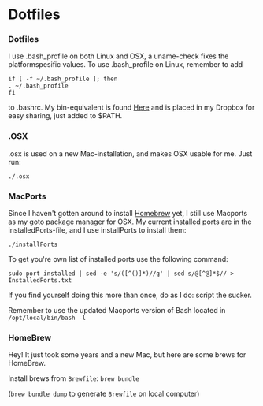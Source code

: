 Dotfiles
========
### Dotfiles
I use .bash_profile on both Linux and OSX, a uname-check fixes the platformspesific values.
To use .bash_profile on Linux, remember to add

    if [ -f ~/.bash_profile ]; then
    . ~/.bash_profile
    fi
to .bashrc.
My bin-equivalent is found [Here](https://github.com/andmos/Scripts) and is placed in my Dropbox for easy sharing, just added to
$PATH.

### .OSX
.osx is used on a new Mac-installation, and makes OSX usable for me.
Just run:

    ./.osx

### MacPorts
Since I haven't gotten around to install [Homebrew](http://brew.sh/) yet, I still use Macports as my goto package manager for OSX. My current installed ports are in the installedPorts-file, and I use installPorts to install them:

    ./installPorts

To get you're own list of installed ports use the following command:

    sudo port installed | sed -e 's/([^()]*)//g' | sed s/@[^@]*$// > InstalledPorts.txt

If you find yourself doing this more than once, do as I do: script the sucker.

Remember to use the updated Macports version of Bash located in ``/opt/local/bin/bash -l``

### HomeBrew

Hey! It just took some years and a new Mac, but here are some brews for HomeBrew. 

Install brews from `Brewfile`: 
`brew bundle`

(`brew bundle dump` to generate `Brewfile` on local computer)

